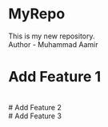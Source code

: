 # MyRepo
This is my new repository.
<br>
Author - Muhammad Aamir
<br>
# Add Feature 1
<br>
# Add Feature 2
<br>
# Add Feature 3
